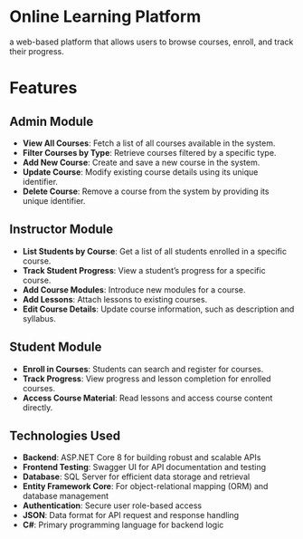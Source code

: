 # Online Learning Platform

a web-based platform that allows users to browse courses, enroll, and track their progress.

# Features
## Admin Module
- **View All Courses**: Fetch a list of all courses available in the system.
- **Filter Courses by Type**: Retrieve courses filtered by a specific type.
- **Add New Course**: Create and save a new course in the system.
- **Update Course**: Modify existing course details using its unique identifier.
- **Delete Course**: Remove a course from the system by providing its unique identifier.

## Instructor Module
- **List Students by Course**: Get a list of all students enrolled in a specific course.
- **Track Student Progress**: View a student’s progress for a specific course.
- **Add Course Modules**: Introduce new modules for a course.
- **Add Lessons**: Attach lessons to existing courses.
- **Edit Course Details**: Update course information, such as description and syllabus.
  
## Student Module
- **Enroll in Courses**: Students can search and register for courses.
- **Track Progress**: View progress and lesson completion for enrolled courses.
- **Access Course Material**: Read lessons and access course content directly.

## Technologies Used
- **Backend**: ASP.NET Core 8 for building robust and scalable APIs
- **Frontend Testing**: Swagger UI for API documentation and testing
- **Database**: SQL Server for efficient data storage and retrieval
- **Entity Framework Core**: For object-relational mapping (ORM) and database management
- **Authentication**: Secure user role-based access
- **JSON**: Data format for API request and response handling
- **C#**: Primary programming language for backend logic
